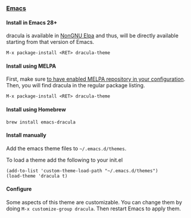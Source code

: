 ### [Emacs](https://www.gnu.org/software/emacs/)

#### Install in Emacs 28+

dracula is available in [NonGNU Elpa](https://elpa.nongnu.org/nongnu/dracula-theme.html)
and thus, will be directly available starting from that version of Emacs.

    M-x package-install <RET> dracula-theme

#### Install using MELPA

First, make sure [to have enabled MELPA repository in your configuration](https://melpa.org/#/getting-started).
Then, you will find dracula in the regular package listing.

    M-x package-install <RET> dracula-theme

#### Install using Homebrew

    brew install emacs-dracula

#### Install manually

Add the emacs theme files to `~/.emacs.d/themes`.

To load a theme add the following to your init.el

    (add-to-list 'custom-theme-load-path "~/.emacs.d/themes")
    (load-theme 'dracula t)

#### Configure

Some aspects of this theme are customizable.  You can change them by
doing `M-x customize-group dracula`.  Then restart Emacs to apply them.
